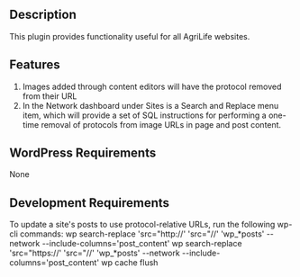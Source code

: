 ## Description

This plugin provides functionality useful for all AgriLife websites.

## Features

1. Images added through content editors will have the protocol removed from their URL
2. In the Network dashboard under Sites is a Search and Replace menu item, which will provide a set of SQL instructions for performing a one-time removal of protocols from image URLs in page and post content.

## WordPress Requirements

None

## Development Requirements

To update a site's posts to use protocol-relative URLs, run the following wp-cli commands:
wp search-replace 'src="http://' 'src="//' 'wp_*posts' --network --include-columns='post_content'
wp search-replace 'src="https://' 'src="//' 'wp_*posts' --network --include-columns='post_content'
wp cache flush
